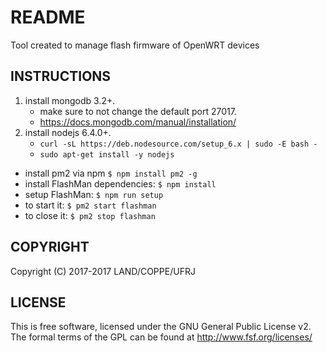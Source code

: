 # README #

Tool created to manage flash firmware of OpenWRT devices

## INSTRUCTIONS ##

1. install mongodb 3.2+.
    * make sure to not change the default port 27017.
	* https://docs.mongodb.com/manual/installation/
2. install nodejs 6.4.0+.
	* `curl -sL https://deb.nodesource.com/setup_6.x | sudo -E bash -`
	* `sudo apt-get install -y nodejs`

* install pm2 via npm `$ npm install pm2 -g`
* install FlashMan dependencies: `$ npm install`
* setup FlashMan: `$ npm run setup`
* to start it: `$ pm2 start flashman`
* to close it: `$ pm2 stop flashman`

## COPYRIGHT ##

Copyright (C) 2017-2017 LAND/COPPE/UFRJ

## LICENSE ##

This is free software, licensed under the GNU General Public License v2.
The formal terms of the GPL can be found at http://www.fsf.org/licenses/
